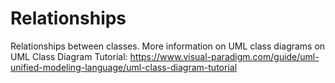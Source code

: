 # Relationships
Relationships between classes.
More information on UML class diagrams on UML Class Diagram Tutorial:
https://www.visual-paradigm.com/guide/uml-unified-modeling-language/uml-class-diagram-tutorial
